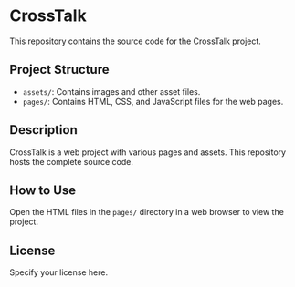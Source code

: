 # CrossTalk

This repository contains the source code for the CrossTalk project.

## Project Structure

- `assets/`: Contains images and other asset files.
- `pages/`: Contains HTML, CSS, and JavaScript files for the web pages.

## Description

CrossTalk is a web project with various pages and assets. This repository hosts the complete source code.

## How to Use

Open the HTML files in the `pages/` directory in a web browser to view the project.

## License

Specify your license here.
